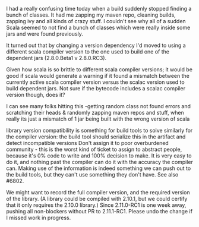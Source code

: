 I had a really confusing time today when a build suddenly stopped finding a bunch of classes. It had me zapping my maven repo, cleaning builds, zapping ivy and all kinds of crazy stuff. I couldn't see why all of a sudden Scala seemed to not find a bunch of classes which were really inside some jars and were found previously.

It turned out that by changing a version dependency I'd moved to using a different scala compiler version to the one used to build one of the dependent jars (2.8.0.Beta1 v 2.8.0.RC3).

Given how scala is so brittle to different scala compiler versions; it would be good if scala would generate a warning if it found a mismatch between the currently active scala compiler version versus the scalac version used to build dependent jars. Not sure if the bytecode includes a scalac compiler version though, does it?

I can see many folks hitting this -getting random class not found errors and scratching their heads & randomly zapping maven repos and stuff, when really its just a mismatch of 1 jar being built with the wrong version of scala




library version compatibility is something for build tools to solve
similarly for the compiler version: the build tool should serialize this in the artifact and detect incompatible versions
Don't assign it to poor overburdened community - this is the worst kind of ticket to assign to  abstract people, because it's 0% code to write and 100% decision to make.  It is very easy to do it, and nothing past the compiler can do it with the accuracy the compiler can.  Making use of the information is indeed something we can push out to the build tools, but they can't use something they don't have.
See also #6802.

We might want to record the full compiler version, and the required version of the library. (A library could be compiled with 2.10.1, but we could certify that it only requires the 2.10.0 library.)
Since 2.11.0-RC1 is one week away, pushing all non-blockers without PR to 2.11.1-RC1. Please undo the change if I missed work in progress.
